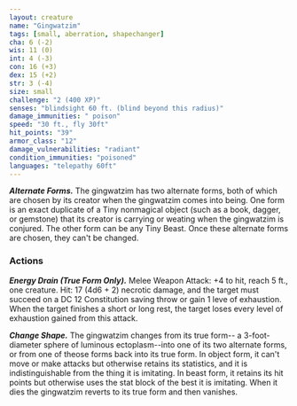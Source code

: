 ```yaml
---
layout: creature
name: "Gingwatzim"
tags: [small, aberration, shapechanger]
cha: 6 (-2)
wis: 11 (0)
int: 4 (-3)
con: 16 (+3)
dex: 15 (+2)
str: 3 (-4)
size: small
challenge: "2 (400 XP)"
senses: "blindsight 60 ft. (blind beyond this radius)"
damage_immunities: " poison"
speed: "30 ft., fly 30ft"
hit_points: "39"
armor_class: "12"
damage_vulnerabilities: "radiant"
condition_immunities: "poisoned"
languages: "telepathy 60ft"
---
```


***Alternate Forms.*** The gingwatzim has two alternate forms, both of which are chosen by its creator when the gingwatzim comes into being. One form is an exact duplicate of a Tiny nonmagical object (such as a book, dagger, or gemstone) that its creator is carrying or weating when the gingwatzim is conjured. The other form can be any Tiny Beast. Once these alternate forms are chosen, they can't be changed.

### Actions

***Energy Drain (True Form Only).*** Melee Weapon Attack: +4 to hit, reach 5 ft., one creature. Hit: 17 (4d6 + 2) necrotic damage, and the target must succeed on a DC 12 Constitution saving throw or gain 1 leve of exhaustion. When the target finishes a short or long rest, the target loses every level of exhaustion gained from this attack.

***Change Shape.*** The gingwatzim changes from its true form-- a 3-foot-diameter sphere of luminous ectoplasm--into one of its two alternate forms, or from one of theose forms back into its true form. In object form, it can't move or make attacks but otherwise retains its statistics, and it is indistinguishable from the thing it is imitating. In beast form, it retains its hit points but otherwise uses the stat block of the best it is imitating. When it dies the gingwatzim reverts to its true form and then vanishes.

